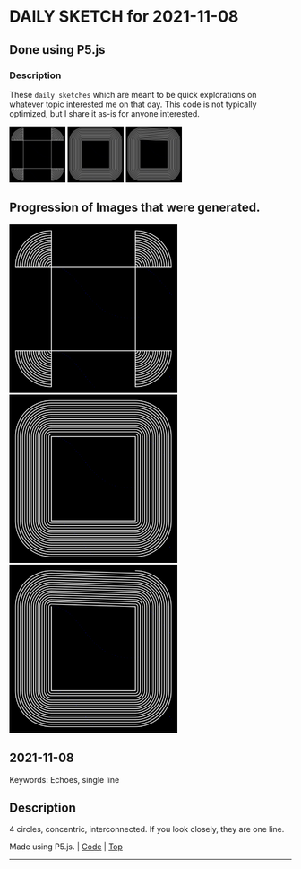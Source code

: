 # DAILY SKETCH for 2021-11-08

## Done using P5.js

### Description

These `daily sketches` which are meant to be quick explorations     on whatever topic interested me on that day. This code is not typically optimized, but I share it as-is     for anyone interested.

<img src = 'images/keep_2021-11-10-08-39-00.png' width = '100'> <img src = 'images/keep_2021-11-10-08-45-21.png' width = '100'> <img src = 'images/keep_2021-11-10-08-59-01.png' width = '100'> 

## Progression of Images that were generated.

<img src = 'images/keep_2021-11-10-08-39-00.png' width = '300'> 
<img src = 'images/keep_2021-11-10-08-45-21.png' width = '300'> 
<img src = 'images/keep_2021-11-10-08-59-01.png' width = '300'> 




## 2021-11-08
Keywords: Echoes, single line
 

## Description 

 4 circles, concentric, interconnected. If you look closely, they are one line.
 

Made using P5.js. | [Code](2021/2021-11-08/) | [Top](#daily-sketches) 

-----

